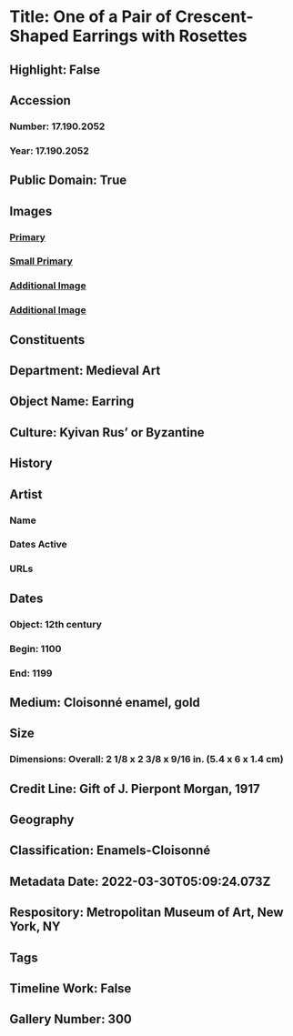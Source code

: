 # Title: One of a Pair of Crescent-Shaped Earrings with Rosettes
## Highlight: False
## Accession
### Number: 17.190.2052
### Year: 17.190.2052
## Public Domain: True
## Images
### [Primary](https://images.metmuseum.org/CRDImages/md/original/sf17-190-2052s1.jpg)
### [Small Primary](https://images.metmuseum.org/CRDImages/md/web-large/sf17-190-2052s1.jpg)
### [Additional Image](https://images.metmuseum.org/CRDImages/md/original/sf17-190-2052s2.jpg)
### [Additional Image](https://images.metmuseum.org/CRDImages/md/original/sf17-190-2051_2052s1.jpg)
## Constituents
## Department: Medieval Art
## Object Name: Earring
## Culture: Kyivan Rus’ or Byzantine
## History
## Artist
### Name
### Dates Active
### URLs
## Dates
### Object: 12th century
### Begin: 1100
### End: 1199
## Medium: Cloisonné enamel, gold
## Size
### Dimensions: Overall: 2 1/8 x 2 3/8 x 9/16 in. (5.4 x 6 x 1.4 cm)
## Credit Line: Gift of J. Pierpont Morgan, 1917
## Geography
## Classification: Enamels-Cloisonné
## Metadata Date: 2022-03-30T05:09:24.073Z
## Respository: Metropolitan Museum of Art, New York, NY
## Tags
## Timeline Work: False
## Gallery Number: 300